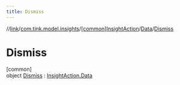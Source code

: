 ```yaml
---
title: Dismiss
---
```

//[link](../../../../../index.html)/[com.tink.model.insights](../../../index.html)/[[common]InsightAction](../../index.html)/[Data](../index.html)/[Dismiss](index.html)



# Dismiss



[common]\
object [Dismiss](index.html) : [InsightAction.Data](../index.html)


